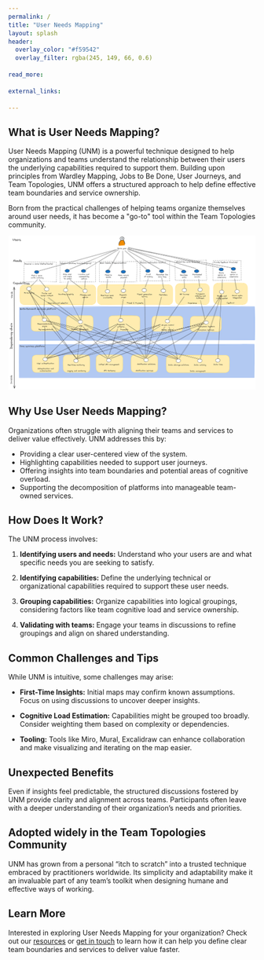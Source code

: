 ```yaml
---
permalink: /
title: "User Needs Mapping"
layout: splash
header: 
  overlay_color: "#f59542"
  overlay_filter: rgba(245, 149, 66, 0.6)

read_more:

external_links:

---
```


## What is User Needs Mapping?
User Needs Mapping (UNM) is a powerful technique designed to help organizations and teams understand the relationship between their users the underlying capabilities required to support them. Building upon principles from Wardley Mapping, Jobs to Be Done, User Journeys, and Team Topologies, UNM offers a structured approach to help define effective team boundaries and service ownership.

Born from the practical challenges of helping teams organize themselves around user needs, it has become a "go-to" tool within the Team Topologies community.

![Profile photo of Rich](/assets/images/Movie-goer-full-user-needs-map.png)

## Why Use User Needs Mapping?
Organizations often struggle with aligning their teams and services to deliver value effectively. UNM addresses this by:

- Providing a clear user-centered view of the system.
- Highlighting capabilities needed to support user journeys.
- Offering insights into team boundaries and potential areas of cognitive overload.
- Supporting the decomposition of platforms into manageable team-owned services.

## How Does It Work?
The UNM process involves:

1. **Identifying users and needs:** Understand who your users are and what specific needs you are seeking to satisfy.

2. **Identifying capabilities:** Define the underlying technical or organizational capabilities required to support these user needs.

3. **Grouping capabilities:** Organize capabilities into logical groupings, considering factors like team cognitive load and service ownership.

4. **Validating with teams:** Engage your teams in discussions to refine groupings and align on shared understanding.

## Common Challenges and Tips
While UNM is intuitive, some challenges may arise:

- **First-Time Insights:**
  Initial maps may confirm known assumptions. Focus on using discussions to uncover deeper insights.

- **Cognitive Load Estimation:**
  Capabilities might be grouped too broadly. Consider weighting them based on complexity or dependencies.

- **Tooling:**
  Tools like Miro, Mural, Excalidraw can enhance collaboration and make visualizing and iterating on the map easier.

## Unexpected Benefits
Even if insights feel predictable, the structured discussions fostered by UNM provide clarity and alignment across teams. Participants often leave with a deeper understanding of their organization’s needs and priorities.

## Adopted widely in the Team Topologies Community
UNM has grown from a personal “itch to scratch” into a trusted technique embraced by practitioners worldwide. Its simplicity and adaptability make it an invaluable part of any team’s toolkit when designing humane and effective ways of working.

## Learn More
Interested in exploring User Needs Mapping for your organization? Check out our [resources](./quick-start-guide) or [get in touch](./contact) to learn how it can help you define clear team boundaries and services to deliver value faster.
